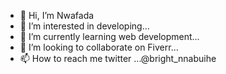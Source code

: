 - 👋 Hi, I’m Nwafada
- 👀 I’m interested in developing...
- 🌱 I’m currently learning web development...
- 💞️ I’m looking to collaborate on Fiverr...
- 📫 How to reach me twitter ...@bright_nnabuihe

<!---
Nwafada1999/Nwafada1999 is a ✨ special ✨ repository because its `README.md` (this file) appears on your GitHub profile.
You can click the Preview link to take a look at your changes.
--->

